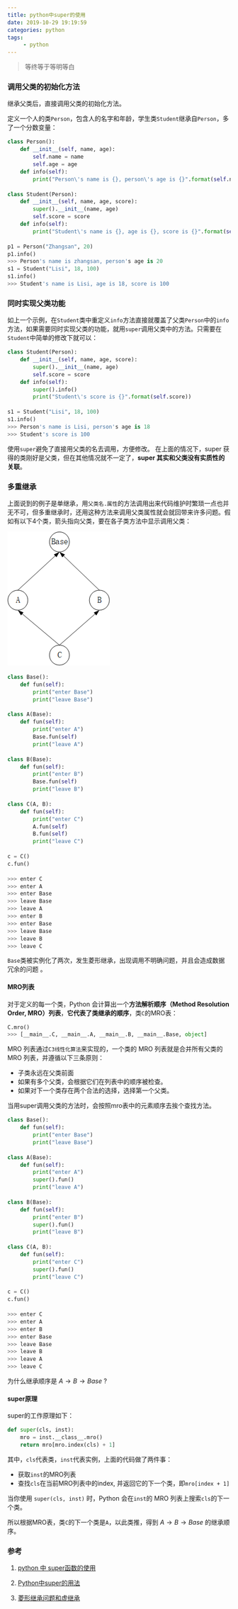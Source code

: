 ```yaml
---
title: python中super的使用
date: 2019-10-29 19:19:59
categories: python
tags:
     - python
---
```


> 等终等于等明等白

<!-- more -->

### 调用父类的初始化方法

继承父类后，直接调用父类的初始化方法。

定义一个人的类`Person`，包含人的名字和年龄，学生类`Student`继承自`Person`，多了一个分数变量：

```python
class Person():
    def __init__(self, name, age):
        self.name = name
        self.age = age
    def info(self):
        print("Person\'s name is {}, person\'s age is {}".format(self.name, self.age))

class Student(Person):
    def __init__(self, name, age, score):
        super().__init__(name, age)
        self.score = score
    def info(self):
        print("Student\'s name is {}, age is {}, score is {}".format(self.name, self.age, self.score))
        
p1 = Person("Zhangsan", 20)
p1.info()
>>> Person's name is zhangsan, person's age is 20
s1 = Student("Lisi", 18, 100)
s1.info()
>>> Student's name is Lisi, age is 18, score is 100
```

### 同时实现父类功能

如上一个示例，在`Student`类中重定义`info`方法直接就覆盖了父类`Person`中的`info`方法，如果需要同时实现父类的功能，就用`super`调用父类中的方法。只需要在`Student`中简单的修改下就可以：

```python
class Student(Person):
    def __init__(self, name, age, score):
        super().__init__(name, age)
        self.score = score
    def info(self):
        super().info()
        print("Student\'s score is {}".format(self.score))
        
s1 = Student("Lisi", 18, 100)
s1.info()
>>> Person's name is Lisi, person's age is 18
>>> Student's score is 100
```

使用`super`避免了直接用父类的名去调用，方便修改。 在上面的情况下，super 获得的类刚好是父类，但在其他情况就不一定了，**super 其实和父类没有实质性的关联**。 

### 多重继承

 上面说到的例子是单继承，用`父类名.属性`的方法调用出来代码维护时繁琐一点也并无不可，但多重继承时，还用这种方法来调用父类属性就会就回带来许多问题。假如有以下4个类，箭头指向父类，要在各子类方法中显示调用父类：

![Inheritance-relationship](Use-of-super-in-python\Inheritance-relationship.png)

```python
class Base():
    def fun(self):
        print("enter Base")
        print("leave Base")
        
class A(Base):
    def fun(self):
        print("enter A")
        Base.fun(self)
        print("leave A")
        
class B(Base):
    def fun(self):
        print("enter B")
        Base.fun(self)
        print("leave B")
        
class C(A, B):
    def fun(self):
        print("enter C")
        A.fun(self)
        B.fun(self)
        print("leave C")
        
c = C()
c.fun()

>>> enter C
>>> enter A
>>> enter Base
>>> leave Base
>>> leave A
>>> enter B
>>> enter Base
>>> leave Base
>>> leave B
>>> leave C
```

`Base`类被实例化了两次，发生菱形继承，出现调用不明确问题，并且会造成数据冗余的问题 。

#### MRO列表

 对于定义的每一个类，Python 会计算出一个**方法解析顺序（Method Resolution Order, MRO）列表**，**它代表了类继承的顺序**，类`C`的MRO表：

```python
C.mro()
>>> [__main__.C, __main__.A, __main__.B, __main__.Base, object]
```

  MRO 列表通过`C3线性化算法`来实现的，一个类的 MRO 列表就是合并所有父类的 MRO 列表，并遵循以下三条原则：

- 子类永远在父类前面
- 如果有多个父类，会根据它们在列表中的顺序被检查。
- 如果对下一个类存在两个合法的选择，选择第一个父类。

当用super调用父类的方法时，会按照mro表中的元素顺序去挨个查找方法。

```python
class Base():
    def fun(self):
        print("enter Base")
        print("leave Base")
        
class A(Base):
    def fun(self):
        print("enter A")
        super().fun()
        print("leave A")
        
class B(Base):
    def fun(self):
        print("enter B")
        super().fun()
        print("leave B")
        
class C(A, B):
    def fun(self):
        print("enter C")
        super().fun()
        print("leave C")
        
c = C()
c.fun()

>>> enter C
>>> enter A
>>> enter B
>>> enter Base
>>> leave Base
>>> leave B
>>> leave A
>>> leave C
```

为什么继承顺序是 $A \rightarrow B \rightarrow Base$ ?

#### super原理

super的工作原理如下：

```python
def super(cls, inst):
    mro = inst.__class__.mro()
    return mro[mro.index(cls) + 1]
```

其中，`cls`代表类，`inst`代表实例，上面的代码做了两件事：

- 获取`inst`的MRO列表
- 查找`cls`在当前MRO列表中的index, 并返回它的下一个类，即`mro[index + 1]`

当你使用 `super(cls, inst)` 时，Python 会在`inst`的 MRO 列表上搜索`cls`的下一个类。

所以根据MRO表，类`C`的下一个类是`A`，以此类推，得到 $A \rightarrow B \rightarrow Base$ 的继承顺序。

### 参考

1. [python 中 super函数的使用]( https://www.cnblogs.com/silencestorm/p/8404046.html )

2. [Python中super的用法]( https://blog.csdn.net/dxk_093812/article/details/87553937 )
3. [菱形继承问题和虚继承](https://www.cnblogs.com/lsh123/p/7912623.html)